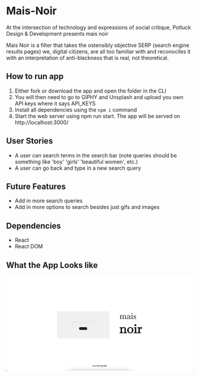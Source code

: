 # Mais-Noir
At the intersection of technology and expressions of social critique, Potluck Design & Development presents mais noir

Mais Noir is a filter that takes the ostensibly objective SERP (search engine results pages) we, digital citizens, are all too familiar with and reconociles it with an interpretation of anti-blackness that is real, not theoretical. 

## How to run app
1. Either fork or download the app and open the folder in the CLI
2. You will then need to go to GIPHY and Unsplash and upload you own API keys where it says API_KEYS
3. Install all dependencies using the `npm i` command
4. Start the web server using npm run start. The app will be served on http://localhost:3000/

## User Stories
- A user can search terms in the search bar (note queries should be something like 'boy' 'girls' 'beautiful women', etc.)
- A user can go back and type in a new search query

## Future  Features
- Add in more search queries
- Add in more options to search besides just gifs and images

## Dependencies
  - React
  - React DOM

## What the App Looks like

![alt-text](https://github.com/Sean-Joseph/Mais-Noir/blob/main/Screen%20Shot%202024-06-23%20at%203.22.47%20PM.png)
